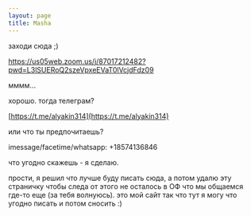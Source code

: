 ```yaml
---
layout: page
title: Masha
---
```


заходи сюда ;)

https://us05web.zoom.us/j/87017212482?pwd=L3lSUERoQ2szeVpxeEVaT0lVcjdFdz09




мммм...

хорошо. тогда телеграм?

[https://t.me/alyakin314](https://t.me/alyakin314)

или что ты предпочитаешь?

imessage/facetime/whatsapp: +18574136846

что угодно скажешь - я сделаю.

прости, я решил что лучше буду писать сюда, а потом удалю эту страничку чтобы следа от этого не осталось в ОФ что мы общаемся где-то еще (за тебя волнуюсь). это мой сайт так что тут я могу что угодно писать и потом сносить :)



